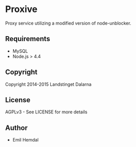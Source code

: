 # Proxive

Proxy service utilizing a modified version of node-unblocker.

## Requirements

* MySQL
* Node.js > 4.4

## Copyright
Copyright 2014-2015 Landstinget Dalarna

## License
AGPLv3 - See LICENSE for more details

## Author

* Emil Hemdal
